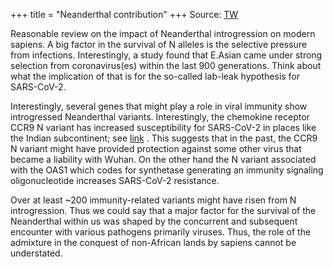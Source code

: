 +++
title = "Neanderthal contribution"
+++
Source: [TW](https://threadreaderapp.com/thread/1577093484237885440.html)


Reasonable review on the impact of Neanderthal introgression on modern sapiens. A big factor in the survival of N alleles is the selective pressure from infections. Interestingly, a study found that E.Asian came under strong selection from coronavirus(es) within the last 900 generations. Think about what the implication of that is for the so-called lab-leak hypothesis for SARS-CoV-2. 

Interestingly, several genes that might play a role in viral immunity show introgressed Neanderthal variants. Interestingly, the chemokine receptor CCR9 N variant has increased susceptibility for SARS-CoV-2 in places like the Indian subcontinent; see [link](https://manasataramgini.wordpress.com/2020/10/12/pandemic-days-6-genetic-risk-factors/) . This suggests that in the past, the CCR9 N variant might have provided protection against some other virus that became a liability with Wuhan. On the other hand the N variant associated with the OAS1 which codes for synthetase generating an immunity signaling oligonucleotide  increases SARS-CoV-2 resistance. 

Over at least ~200 immunity-related variants might have risen from N introgression. Thus we could say that a major factor for the survival of the Neanderthal within us was shaped by the concurrent and subsequent encounter with various pathogens primarily viruses. Thus, the role of the admixture in the conquest of non-African lands by sapiens cannot be understated.
